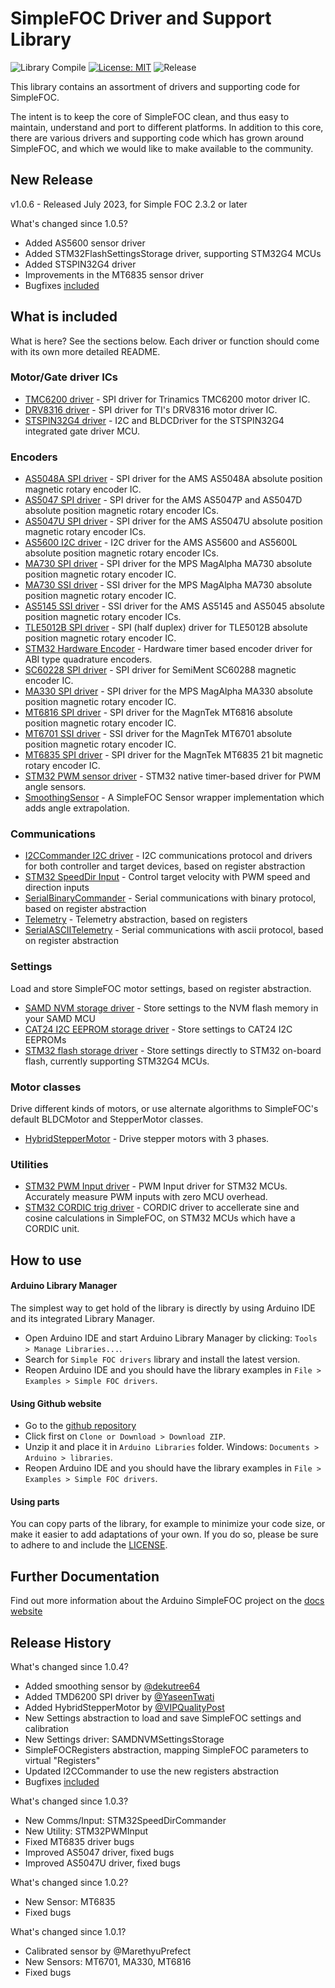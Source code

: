 # SimpleFOC Driver and Support Library

![Library Compile](https://github.com/simplefoc/Arduino-FOC-drivers/workflows/Library%20Compile/badge.svg)
[![License: MIT](https://img.shields.io/badge/License-MIT-yellow.svg)](https://opensource.org/licenses/MIT)
![Release](https://www.ardu-badge.com/badge/SimpleFOCDrivers.svg?)

This library contains an assortment of drivers and supporting code for SimpleFOC.

The intent is to keep the core of SimpleFOC clean, and thus easy to maintain, understand and port to different platforms. In addition to this core, there are various drivers and supporting code which has grown around SimpleFOC, and which we would like to make available to the community.

## New Release

v1.0.6 - Released July 2023, for Simple FOC 2.3.2 or later

What's changed since 1.0.5?
- Added AS5600 sensor driver
- Added STM32FlashSettingsStorage driver, supporting STM32G4 MCUs
- Added STSPIN32G4 driver
- Improvements in the MT6835 sensor driver
- Bugfixes [included](https://github.com/simplefoc/Arduino-FOC-drivers/issues?q=is%3Aissue+milestone%3A1.0.6+)

## What is included

What is here? See the sections below. Each driver or function should come with its own more detailed README.

### Motor/Gate driver ICs

 - [TMC6200 driver](src/drivers/tmc6200/) - SPI driver for Trinamics TMC6200 motor driver IC.
 - [DRV8316 driver](src/drivers/drv8316/) - SPI driver for TI's DRV8316 motor driver IC.
 - [STSPIN32G4 driver](src/drivers/stspin32g4/) - I2C and BLDCDriver for the STSPIN32G4 integrated gate driver MCU.

### Encoders

 - [AS5048A SPI driver](src/encoders/as5048a/) - SPI driver for the AMS AS5048A absolute position magnetic rotary encoder IC.
 - [AS5047 SPI driver](src/encoders/as5047/) - SPI driver for the AMS AS5047P and AS5047D absolute position magnetic rotary encoder ICs.
 - [AS5047U SPI driver](src/encoders/as5047u/) - SPI driver for the AMS AS5047U absolute position magnetic rotary encoder ICs.
 - [AS5600 I2C driver](src/encoders/as5600/) - I2C driver for the AMS AS5600 and AS5600L absolute position magnetic rotary encoder ICs.
 - [MA730 SPI driver](src/encoders/ma730/) - SPI driver for the MPS MagAlpha MA730 absolute position magnetic rotary encoder IC.
 - [MA730 SSI driver](src/encoders/ma730/) - SSI driver for the MPS MagAlpha MA730 absolute position magnetic rotary encoder IC.
 - [AS5145 SSI driver](src/encoders/as5145/) - SSI driver for the AMS AS5145 and AS5045 absolute position magnetic rotary encoder ICs.
 - [TLE5012B SPI driver](src/encoders/tle5012b/) - SPI (half duplex) driver for TLE5012B absolute position magnetic rotary encoder IC.
 - [STM32 Hardware Encoder](src/encoders/stm32hwencoder/) - Hardware timer based encoder driver for ABI type quadrature encoders.
 - [SC60228 SPI driver](src/encoders/sc60228/) - SPI driver for SemiMent SC60288 magnetic encoder IC.
 - [MA330 SPI driver](src/encoders/ma330/) - SPI driver for the MPS MagAlpha MA330 absolute position magnetic rotary encoder IC.
 - [MT6816 SPI driver](src/encoders/mt6816/) - SPI driver for the MagnTek MT6816 absolute position magnetic rotary encoder IC.
 - [MT6701 SSI driver](src/encoders/mt6701/) - SSI driver for the MagnTek MT6701 absolute position magnetic rotary encoder IC.
 - [MT6835 SPI driver](src/encoders/mt6835/) - SPI driver for the MagnTek MT6835 21 bit magnetic rotary encoder IC.
 - [STM32 PWM sensor driver](src/encoders/stm32pwmsensor/) - STM32 native timer-based driver for PWM angle sensors.
 - [SmoothingSensor](src/encoders/smoothing/) - A SimpleFOC Sensor wrapper implementation which adds angle extrapolation.

### Communications

 - [I2CCommander I2C driver](src/comms/i2c/) - I2C communications protocol and drivers for both controller and target devices, based on register abstraction
 - [STM32 SpeedDir Input](src/comms/stm32speeddir/) - Control target velocity with PWM speed and direction inputs
 - [SerialBinaryCommander](src/comms/serial/) - Serial communications with binary protocol, based on register abstraction
 - [Telemetry](src/comms/telemetry/) - Telemetry abstraction, based on registers
 - [SerialASCIITelemetry](src/comms/serial/) - Serial communications with ascii protocol, based on register abstraction

### Settings

Load and store SimpleFOC motor settings, based on register abstraction.

 - [SAMD NVM storage driver](src/settings/samd/) - Store settings to the NVM flash memory in your SAMD MCU
 - [CAT24 I2C EEPROM storage driver](src/settings/i2c/) - Store settings to CAT24 I2C EEPROMs
 - [STM32 flash storage driver](src/settings/stm32/) - Store settings directly to STM32 on-board flash, currently supporting STM32G4 MCUs.

### Motor classes

Drive different kinds of motors, or use alternate algorithms to SimpleFOC's default BLDCMotor and StepperMotor classes.

 - [HybridStepperMotor](motors/HybridStepperMotor/) - Drive stepper motors with 3 phases.


### Utilities

 - [STM32 PWM Input driver](src/utilities/stm32pwm/) - PWM Input driver for STM32 MCUs. Accurately measure PWM inputs with zero MCU overhead.
 - [STM32 CORDIC trig driver](src/utilities/stm32math/) - CORDIC driver to accellerate sine and cosine calculations in SimpleFOC, on STM32 MCUs which have a CORDIC unit.

## How to use

#### Arduino Library Manager 
The simplest way to get hold of the library is directly by using Arduino IDE and its integrated Library Manager. 
- Open Arduino IDE and start Arduino Library Manager by clicking: `Tools > Manage Libraries...`.
- Search for `Simple FOC drivers` library and install the latest version.
- Reopen Arduino IDE and you should have the library examples in `File > Examples > Simple FOC drivers`.

#### Using Github website 
- Go to the [github repository](https://github.com/simplefoc/Arduino-FOC-drivers)
- Click first on `Clone or Download > Download ZIP`. 
- Unzip it and place it in `Arduino Libraries` folder. Windows: `Documents > Arduino > libraries`.  
- Reopen Arduino IDE and you should have the library examples in `File > Examples > Simple FOC drivers`.

#### Using parts

You can copy parts of the library, for example to minimize your code size, or make it easier to add adaptations of your own.
If you do so, please be sure to adhere to and include the [LICENSE](https://github.com/simplefoc/Arduino-FOC-drivers/LICENSE).


## Further Documentation

Find out more information about the Arduino SimpleFOC project on the [docs website](https://docs.simplefoc.com/) 

## Release History

What's changed since 1.0.4?
- Added smoothing sensor by [@dekutree64](https://github.com/dekutree64)
- Added TMD6200 SPI driver by [@YaseenTwati](https://github.com/YaseenTwati)
- Added HybridStepperMotor by [@VIPQualityPost](https://github.com/VIPQualityPost)
- New Settings abstraction to load and save SimpleFOC settings and calibration
- New Settings driver: SAMDNVMSettingsStorage
- SimpleFOCRegisters abstraction, mapping SimpleFOC parameters to virtual "Registers"
- Updated I2CCommander to use the new registers abstraction
- Bugfixes [included](https://github.com/simplefoc/Arduino-FOC-drivers/issues?q=is%3Aissue+milestone%3A1.0.5+)

What's changed since 1.0.3?
- New Comms/Input: STM32SpeedDirCommander
- New Utility: STM32PWMInput
- Fixed MT6835 driver bugs
- Improved AS5047 driver, fixed bugs
- Improved AS5047U driver, fixed bugs

What's changed since 1.0.2?
- New Sensor: MT6835
- Fixed bugs

What's changed since 1.0.1?
- Calibrated sensor by @MarethyuPrefect
- New Sensors: MT6701, MA330, MT6816
- Fixed bugs
